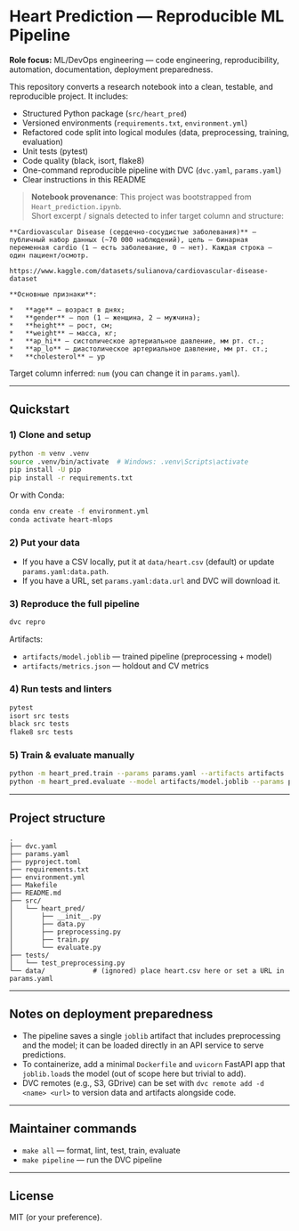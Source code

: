 # Heart Prediction — Reproducible ML Pipeline

**Role focus:** ML/DevOps engineering — code engineering, reproducibility, automation, documentation, deployment preparedness.

This repository converts a research notebook into a clean, testable, and reproducible project. It includes:
- Structured Python package (`src/heart_pred`)
- Versioned environments (`requirements.txt`, `environment.yml`)
- Refactored code split into logical modules (data, preprocessing, training, evaluation)
- Unit tests (pytest)
- Code quality (black, isort, flake8)
- One-command reproducible pipeline with DVC (`dvc.yaml`, `params.yaml`)
- Clear instructions in this README

> **Notebook provenance**: This project was bootstrapped from `Heart_prediction.ipynb`.  
> Short excerpt / signals detected to infer target column and structure:

```
**Cardiovascular Disease (сердечно-сосудистые заболевания)** — публичный набор данных (~70 000 наблюдений), цель — бинарная переменная cardio (1 — есть заболевание, 0 — нет). Каждая строка — один пациент/осмотр.

https://www.kaggle.com/datasets/sulianova/cardiovascular-disease-dataset

**Основные признаки**:

*   **age** — возраст в днях;
*   **gender** — пол (1 — женщина, 2 — мужчина);
*   **height** — рост, см;
*   **weight** — масса, кг;
*   **ap_hi** — систолическое артериальное давление, мм рт. ст.;
*   **ap_lo** — диастолическое артериальное давление, мм рт. ст.;
*   **cholesterol** — ур
```

Target column inferred: `num` (you can change it in `params.yaml`).

---

## Quickstart

### 1) Clone and setup
```bash
python -m venv .venv
source .venv/bin/activate  # Windows: .venv\Scripts\activate
pip install -U pip
pip install -r requirements.txt
```

Or with Conda:
```bash
conda env create -f environment.yml
conda activate heart-mlops
```

### 2) Put your data
- If you have a CSV locally, put it at `data/heart.csv` (default) or update `params.yaml:data.path`.
- If you have a URL, set `params.yaml:data.url` and DVC will download it.

### 3) Reproduce the full pipeline
```bash
dvc repro
```
Artifacts:
- `artifacts/model.joblib` — trained pipeline (preprocessing + model)
- `artifacts/metrics.json` — holdout and CV metrics

### 4) Run tests and linters
```bash
pytest
isort src tests
black src tests
flake8 src tests
```

### 5) Train & evaluate manually
```bash
python -m heart_pred.train --params params.yaml --artifacts artifacts
python -m heart_pred.evaluate --model artifacts/model.joblib --params params.yaml
```

---

## Project structure

```
.
├── dvc.yaml
├── params.yaml
├── pyproject.toml
├── requirements.txt
├── environment.yml
├── Makefile
├── README.md
├── src/
│   └── heart_pred/
│       ├── __init__.py
│       ├── data.py
│       ├── preprocessing.py
│       ├── train.py
│       └── evaluate.py
├── tests/
│   └── test_preprocessing.py
└── data/            # (ignored) place heart.csv here or set a URL in params.yaml
```

---

## Notes on deployment preparedness

- The pipeline saves a single `joblib` artifact that includes preprocessing and the model; it can be loaded directly in an API service to serve predictions.
- To containerize, add a minimal `Dockerfile` and `uvicorn` FastAPI app that `joblib.load`s the model (out of scope here but trivial to add).
- DVC remotes (e.g., S3, GDrive) can be set with `dvc remote add -d <name> <url>` to version data and artifacts alongside code.

---

## Maintainer commands

- `make all` — format, lint, test, train, evaluate
- `make pipeline` — run the DVC pipeline

---

## License

MIT (or your preference).
